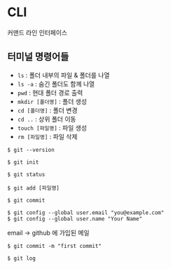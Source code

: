 # CLI

커맨드 라인 인터페이스

## 터미널 명령어들

- `ls` : 폴더 내부의 파일 & 폴더를 나열
- `ls -a` :  숨긴 폴더도 함께 나열
- `pwd` : 현대 폴더 경로 출력
- `mkdir [폴더명]` : 폴더 생성
- `cd [폴더명]` : 폴더 변경
- `cd ..` : 상위 폴더 이동
- `touch [파일명]` : 파일 생성
- `rm [파일명]` : 파일 삭제



``` shell
$ git --version
```

``` shell
$ git init
```

``` shell
$ git status
```

``` shell
$ git add [파일명]
```

``` shell
$ git commit
```

``` shell
$ git config --global user.email "you@example.com"
$ git config --global user.name "Your Name"
```

email -> github 에 가입된 메일

``` shell
$ git commit -m "first commit"
```

``` shell
$ git log
```

